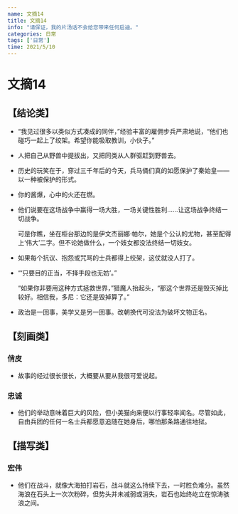 ```yaml
---
name: 文摘14
title: 文摘14
info: "请保证，我的片汤话不会给您带来任何启迪。"
categories: 日常
tags: ['日常']
time: 2021/5/10
---
```


# 文摘14

## 【结论类】

- “我见过很多以类似方式凑成的同伴，”经验丰富的雇佣步兵严肃地说，“他们也碰巧一起上了绞架。希望你能吸取教训，小伙子。”

- 人把自己从野兽中提拔出，又把同类从人群驱赶到野兽去。

- 历史的玩笑在于，穿过三千年后的今天，兵马俑们真的如愿保护了秦始皇——以一种被保护的形式。

- 你的酱爆，心中的火还在燃。

- 他们说要在这场战争中赢得一场大胜，一场关键性胜利……让这场战争终结一切战争。

  可是你瞧，坐在柜台那边的是伊文杰丽娜·帕尔，她是个公认的尤物，甚至配得上‘伟大’二字。但不论她做什么，一个妓女都没法终结一切妓女。

- 如果每个抗议、抱怨或咒骂的士兵都得上绞架，这仗就没人打了。

- “‘只要目的正当，不择手段也无妨’。”

  “如果你非要用这种方式拯救世界，”猎魔人抬起头，“那这个世界还是毁灭掉比较好。相信我，多尼：它还是毁掉算了。”

- 政治是一回事，美学又是另一回事。改朝换代可没法为破坏文物正名。

## 【刻画类】

### 俏皮

- 故事的经过很长很长，大概要从要从我很可爱说起。

### 忠诚

- 他们的举动意味着巨大的风险，但小美猫向来便以行事轻率闻名。尽管如此，自由兵团的任何一名士兵都愿意追随在她身后，哪怕那条路通往地狱。

## 【描写类】

### 宏伟

- 他们在战斗，就像大海拍打岩石，战斗就这么持续下去，一时胜负难分。虽然海浪在石头上一次次粉碎，但势头并未减弱或消失，岩石也始终屹立在惊涛骇浪之间。




